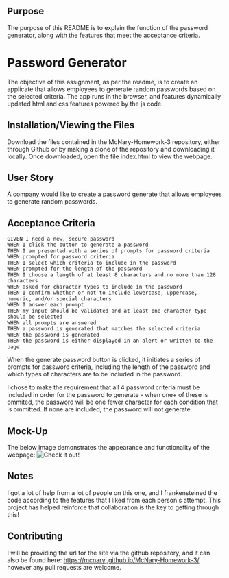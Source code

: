## Purpose

The purpose of this README is to explain the function of the password generator, along with the features that meet the acceptance criteria.

# Password Generator

The objective of this assignment, as per the readme, is to create an applicate that allows employees to generate random passwords based on the selected criteria. The app runs in the browser, and features dynamically updated html and css features powered by the js code.


## Installation/Viewing the Files

Download the files contained in the McNary-Homework-3 repository, either through Github or by making a clone of the repository and downloading it locally. Once downloaded, open the file index.html to view the webpage.


## User Story
A company would like to create a password generate that allows employees to generate random passwords.

## Acceptance Criteria
```
GIVEN I need a new, secure password
WHEN I click the button to generate a password
THEN I am presented with a series of prompts for password criteria
WHEN prompted for password criteria
THEN I select which criteria to include in the password
WHEN prompted for the length of the password
THEN I choose a length of at least 8 characters and no more than 128 characters
WHEN asked for character types to include in the password
THEN I confirm whether or not to include lowercase, uppercase, numeric, and/or special characters
WHEN I answer each prompt
THEN my input should be validated and at least one character type should be selected
WHEN all prompts are answered
THEN a password is generated that matches the selected criteria
WHEN the password is generated
THEN the password is either displayed in an alert or written to the page
```
When the generate password button is clicked, it initiates a series of prompts for password criteria, including the length of the password and which types of characters are to be included in the password.

I chose to make the requirement that all 4 password criteria must be included in order for the password to generate - when one+ of these is ommited, the password will be one fewer character for each condition that is ommitted. If none are included, the password will not generate.

## Mock-Up

The below image demonstrates the appearance and functionality of the webpage:
 ![Check it out!](/Assets/Images/Password_Generator_Demo.gif)

## Notes

I got a lot of help from a lot of people on this one, and I frankensteined the code according to the features that I liked from each person's attempt. This project has helped reinforce that collaboration is the key to getting through this!



## Contributing
I will be providing the url for the site via the github repository, and it can also be found here: https://mcnaryj.github.io/McNary-Homework-3/ however any pull requests are welcome.

